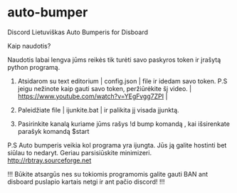 # auto-bumper
Discord Lietuviškas Auto Bumperis for Disboard

Kaip naudotis?

Naudotis labai lengva
jūms reikės tik turėti savo paskyros token ir įrašytą python programą.

1. Atsidarom su text editorium | config.json | file ir idedam savo token.
P.S jeigu nežinote kaip gauti savo token, peržiūrėkite šį video. | https://www.youtube.com/watch?v=YEgFvgg7ZPI |

2. Paleidžiate file | ijunkite.bat | ir palikita jį visada įjunktą.
3. Pasirinkite kanalą kuriame jūms rašys !d bump komandą , kai išsirenkate parašyk komandą $start

P.S Auto bumperis veikia kol programa yra ijungta. Jūs ją galite hostinti bet siūlau to nedaryt. Geriau parsisiūskite minimizeri. http://rbtray.sourceforge.net

!!!
Būkite atsargūs nes su tokiomis programomis galite gauti BAN ant disboard puslapio kartais netgi ir ant pačio discord!
!!!
